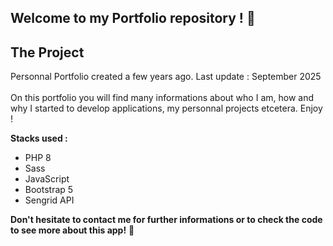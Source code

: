 ## Welcome to my Portfolio repository ! 👋

## The Project

Personnal Portfolio created a few years ago. Last update : September 2025<br><br>
On this portfolio you will find many informations about who I am, how and why I started to develop applications, my personnal projects etcetera. Enjoy !

**Stacks used :**
- PHP 8
- Sass
- JavaScript
- Bootstrap 5
- Sengrid API

**Don't hesitate to contact me for further informations or to check the code to see more about this app!** 🚀
